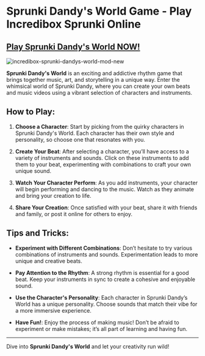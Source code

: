 # Sprunki Dandy's World Game - Play Incredibox Sprunki Online

## [Play Sprunki Dandy's World NOW!](https://tinyurl.com/mrx29ca4)

![incredibox-sprunki-dandys-world-mod-new](https://github.com/user-attachments/assets/cff2fe4d-3a84-445b-a756-24e4ab4e41a8)


**Sprunki Dandy's World** is an exciting and addictive rhythm game that brings together music, art, and storytelling in a unique way. Enter the whimsical world of Sprunki Dandy, where you can create your own beats and music videos using a vibrant selection of characters and instruments.

## How to Play:

1. **Choose a Character**: Start by picking from the quirky characters in Sprunki Dandy's World. Each character has their own style and personality, so choose one that resonates with you.
   
2. **Create Your Beat**: After selecting a character, you’ll have access to a variety of instruments and sounds. Click on these instruments to add them to your beat, experimenting with combinations to craft your own unique sound.

3. **Watch Your Character Perform**: As you add instruments, your character will begin performing and dancing to the music. Watch as they animate and bring your creation to life.

4. **Share Your Creation**: Once satisfied with your beat, share it with friends and family, or post it online for others to enjoy.

## Tips and Tricks:

- **Experiment with Different Combinations**: Don’t hesitate to try various combinations of instruments and sounds. Experimentation leads to more unique and creative beats.
  
- **Pay Attention to the Rhythm**: A strong rhythm is essential for a good beat. Keep your instruments in sync to create a cohesive and enjoyable sound.

- **Use the Character's Personality**: Each character in Sprunki Dandy’s World has a unique personality. Choose sounds that match their vibe for a more immersive experience.

- **Have Fun!**: Enjoy the process of making music! Don’t be afraid to experiment or make mistakes; it’s all part of learning and having fun.

---

Dive into **Sprunki Dandy's World** and let your creativity run wild!
